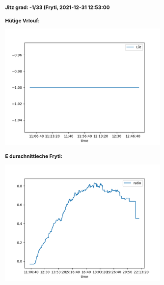 ### Jitz grad: -1/33 (Fryti, 2021-12-31 12:53:00

### Hütige Vrlouf:
![Graph](Today.png)

### E durschnittleche Fryti:
![Graph](Fryti.png)